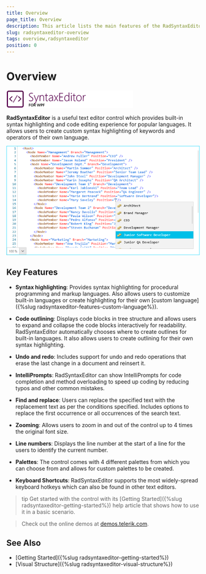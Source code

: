 ```yaml
---
title: Overview
page_title: Overview
description: This article lists the main features of the RadSyntaxEditor control.
slug: radsyntaxeditor-overview
tags: overview,radsyntaxeditor
position: 0
---
```


# Overview

![SyntaxEditor for WPF icon](images/syntaxeditor_wpf.png)

 **RadSyntaxEditor** is a useful text editor control which provides built-in syntax highlighting and code editing experience for popular languages. It allows users to create custom syntax highlighting of keywords and operators of their own language.

![RadSyntaxEditor in the Fluent theme](images/syntaxeditor_overview.png)

## Key Features

* **Syntax highlighting**: Provides syntax highlighting for procedural programming and markup languages. Also allows users to customize built-in languages or create highlighting for their own [custom language]({%slug radsyntaxeditor-features-custom-language%}).

* **Code outlining**: Displays code blocks in tree structure and allows users to expand and collapse the code blocks interactively for readability. RadSyntaxEditor automatically chooses where to create outlines for built-in languages. It also allows users to create outlining for their own syntax highlighting.

* **Undo and redo**: Includes support for undo and redo operations that erase the last change in a document and reinsert it.

* **IntelliPrompts**: RadSyntaxEditor can show IntelliPrompts for code completion and method overloading to speed up coding by reducing typos and other common mistakes.

* **Find and replace**: Users can replace the specified text with the replacement text as per the conditions specified. Includes options to replace the first occurrence or all occurrences of the search text.

* **Zooming**: Allows users to zoom in and out of the control up to 4 times the original font size.

* **Line numbers**: Displays the line number at the start of a line for the users to identify the current number.

* **Palettes**: The control comes with 4 different palettes from which you can choose from and allows for custom palettes to be created.

* **Keyboard Shortcuts**: RadSyntaxEditor supports the most widely-spread keyboard hotkeys which can also be found in other text editors.

>tip Get started with the control with its [Getting Started]({%slug radsyntaxeditor-getting-started%}) help article that shows how to use it in a basic scenario.

>Check out the online demos at [demos.telerik.com](https://demos.telerik.com/wpf/).

## See Also

* [Getting Started]({%slug radsyntaxeditor-getting-started%})
* [Visual Structure]({%slug radsyntaxeditor-visual-structure%})